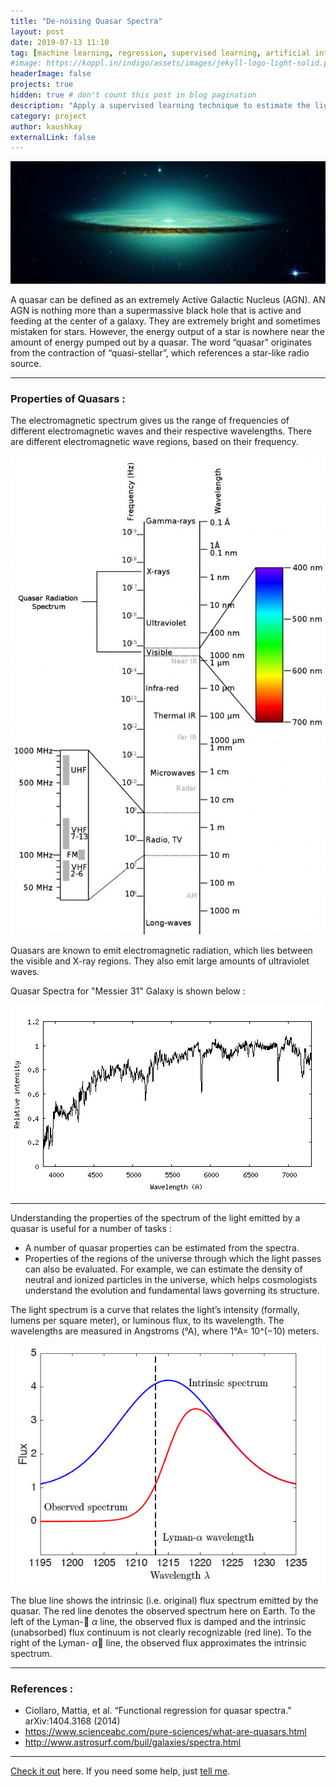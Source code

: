 ```yaml
---
title: "De-noising Quasar Spectra"
layout: post
date: 2019-07-13 11:10
tag: [machine learning, regression, supervised learning, artificial intelligence]
#image: https://koppl.in/indigo/assets/images/jekyll-logo-light-solid.png
headerImage: false
projects: true
hidden: true # don't count this post in blog pagination
description: "Apply a supervised learning technique to estimate the light spectrum of quasars."
category: project
author: kaushkay
externalLink: false
---
```


![Quasar](/assets/images/projects/reg_for_quasar_spectra/quasar_2.jpg)

A quasar can be defined as an extremely Active Galactic Nucleus (AGN). AN AGN is nothing more than a supermassive black hole that is active and feeding at the center of a galaxy. They are extremely bright and sometimes mistaken for stars. However, the energy output of a star is nowhere near the amount of energy pumped out by a quasar. The word “quasar” originates from the contraction of “quasi-stellar”, which references a star-like radio source. 

---

### Properties of Quasars : 
The electromagnetic spectrum gives us the range of frequencies of different electromagnetic waves and their respective wavelengths. There are different electromagnetic wave regions, based on their frequency.

![Different Spectra](/assets/images/projects/reg_for_quasar_spectra/Electromagnetic-Spectrum-1.jpg)

Quasars are known to emit electromagnetic radiation, which lies between the visible and X-ray regions. They also emit large amounts of ultraviolet waves.

Quasar Spectra for "Messier 31" Galaxy is shown below :

![Different Spectra](/assets/images/projects/reg_for_quasar_spectra/quasar_spec_messier.jpg)

---

Understanding the properties of the spectrum of the light emitted by a quasar is useful for a number of tasks :
- A number of quasar properties can be estimated from the spectra.
- Properties of the regions of the universe through which the light passes can also be evaluated.
For example, we can estimate the density of neutral and ionized particles in the universe, which helps cosmologists understand the evolution and fundamental laws governing its structure.

The light spectrum is a curve that relates the light’s intensity (formally, lumens per square meter), or luminous flux, to its wavelength. The wavelengths are measured in Angstroms (°A), where 1°A= 10^(−10) meters.

![quasar_1](/assets/images/projects/reg_for_quasar_spectra/quasar_1.jpg)

The blue line shows the intrinsic (i.e. original) flux spectrum emitted by the quasar. The red line denotes the observed spectrum here on Earth. To the left of the Lyman- $\alpha$ line, the observed flux is damped and the intrinsic (unabsorbed) flux continuum is not clearly recognizable (red line). To the right of the Lyman- $\alpha$ line, the observed flux approximates the intrinsic spectrum.

---

### References : 

- Ciollaro, Mattia, et al. “Functional regression for quasar spectra.” arXiv:1404.3168 (2014)
- <https://www.scienceabc.com/pure-sciences/what-are-quasars.html>
- <http://www.astrosurf.com/buil/galaxies/spectra.html>




---

[Check it out](http://sergiokopplin.github.io/indigo/) here.
If you need some help, just [tell me](http://github.com/sergiokopplin/indigo/issues).
